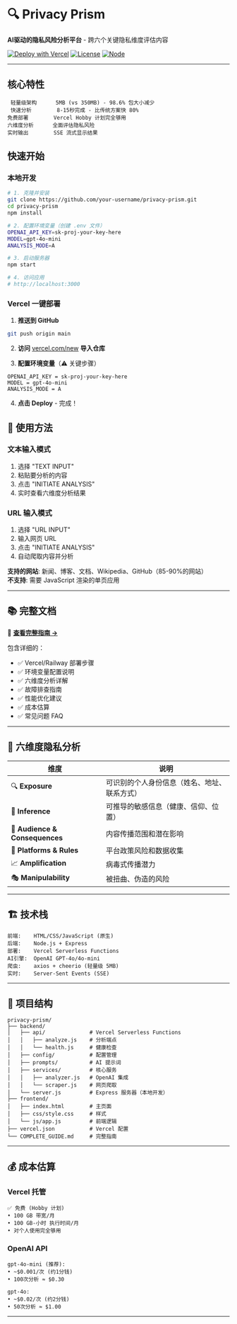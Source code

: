 # 🔍 Privacy Prism

**AI驱动的隐私风险分析平台** - 跨六个关键隐私维度评估内容

[![Deploy with Vercel](https://vercel.com/button)](https://vercel.com/new)
[![License](https://img.shields.io/badge/license-ISC-blue.svg)](LICENSE)
[![Node](https://img.shields.io/badge/node-%3E%3D18.x-brightgreen.svg)](https://nodejs.org)

---

##  核心特性

```
 轻量级架构      5MB (vs 350MB) - 98.6% 包大小减少
 快速分析        8-15秒完成 - 比传统方案快 80%
免费部署        Vercel Hobby 计划完全够用
六维度分析      全面评估隐私风险
实时输出        SSE 流式显示结果
```

##  快速开始

### 本地开发

```bash
# 1. 克隆并安装
git clone https://github.com/your-username/privacy-prism.git
cd privacy-prism
npm install

# 2. 配置环境变量（创建 .env 文件）
OPENAI_API_KEY=sk-proj-your-key-here
MODEL=gpt-4o-mini
ANALYSIS_MODE=A

# 3. 启动服务器
npm start

# 4. 访问应用
# http://localhost:3000
```

### Vercel 一键部署

1. **推送到 GitHub**
```bash
git push origin main
```

2. **访问** [vercel.com/new](https://vercel.com/new) **导入仓库**

3. **配置环境变量**（⚠️ 关键步骤）
```
OPENAI_API_KEY = sk-proj-your-key-here
MODEL = gpt-4o-mini
ANALYSIS_MODE = A
```

4. **点击 Deploy** - 完成！

## 📖 使用方法

### 文本输入模式
1. 选择 "TEXT INPUT"
2. 粘贴要分析的内容
3. 点击 "INITIATE ANALYSIS"
4. 实时查看六维度分析结果

### URL 输入模式
1. 选择 "URL INPUT"
2. 输入网页 URL
3. 点击 "INITIATE ANALYSIS"
4. 自动爬取内容并分析

**支持的网站**: 新闻、博客、文档、Wikipedia、GitHub（85-90%的网站）  
**不支持**: 需要 JavaScript 渲染的单页应用

---

## 📚 完整文档

📖 **[查看完整指南 →](./COMPLETE_GUIDE.md)**

包含详细的：
- ✅ Vercel/Railway 部署步骤
- ✅ 环境变量配置说明
- ✅ 六维度分析详解
- ✅ 故障排查指南
- ✅ 性能优化建议
- ✅ 成本估算
- ✅ 常见问题 FAQ

---

## 🎯 六维度隐私分析

| 维度 | 说明 |
|------|------|
| 🔍 **Exposure** | 可识别的个人身份信息（姓名、地址、联系方式） |
| 🧠 **Inference** | 可推导的敏感信息（健康、信仰、位置） |
| 👥 **Audience & Consequences** | 内容传播范围和潜在影响 |
| 📱 **Platforms & Rules** | 平台政策风险和数据收集 |
| 📈 **Amplification** | 病毒式传播潜力 |
| 🎭 **Manipulability** | 被扭曲、伪造的风险 |

---

## 🏗️ 技术栈

```
前端:    HTML/CSS/JavaScript (原生)
后端:    Node.js + Express
部署:    Vercel Serverless Functions
AI引擎:  OpenAI GPT-4o/4o-mini
爬虫:    axios + cheerio (轻量级 5MB)
实时:    Server-Sent Events (SSE)
```

---

## 📁 项目结构

```
privacy-prism/
├── backend/
│   ├── api/              # Vercel Serverless Functions
│   │   ├── analyze.js    # 分析端点
│   │   └── health.js     # 健康检查
│   ├── config/           # 配置管理
│   ├── prompts/          # AI 提示词
│   ├── services/         # 核心服务
│   │   ├── analyzer.js   # OpenAI 集成
│   │   └── scraper.js    # 网页爬取
│   └── server.js         # Express 服务器（本地开发）
├── frontend/
│   ├── index.html        # 主页面
│   ├── css/style.css     # 样式
│   └── js/app.js         # 前端逻辑
├── vercel.json           # Vercel 配置
└── COMPLETE_GUIDE.md     # 完整指南
```

---

## 💰 成本估算

### Vercel 托管
```
✅ 免费 (Hobby 计划)
• 100 GB 带宽/月
• 100 GB-小时 执行时间/月
• 对个人使用完全够用
```

### OpenAI API
```
gpt-4o-mini (推荐):
• ~$0.001/次 (约1分钱)
• 100次分析 ≈ $0.30

gpt-4o:
• ~$0.02/次 (约2分钱)
• 50次分析 ≈ $1.00
```

---
